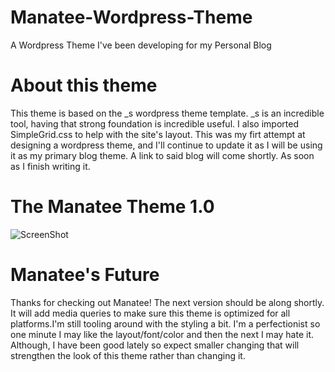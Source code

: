 Manatee-Wordpress-Theme
=======================

A Wordpress Theme I've been developing for my Personal Blog

About this theme
=================
This theme is based on the _s wordpress theme template. _s is an incredible tool, having that strong
foundation is incredible useful. I also imported SimpleGrid.css to help with the site's layout. This was
my firt attempt at designing a wordpress theme, and I'll continue to update it as I will be using it as my
primary blog theme. A link to said blog will come shortly. As soon as I finish writing it.

The Manatee Theme 1.0
=====================
![ScreenShot](https://raw2.github.com/Boughtmanatee5/Manatee-Wordpress-Theme/master/Manatee/screenshot.png)


Manatee's Future
===================
Thanks for checking out Manatee! The next version should be along shortly. It will add media queries to make
sure this theme is optimized for all platforms.I'm still tooling around with the styling a bit. I'm a
perfectionist so one minute I may like the layout/font/color and then the next I may hate it. Although, I have
been good lately so expect smaller changing that will strengthen the look of this theme rather than changing 
it.
